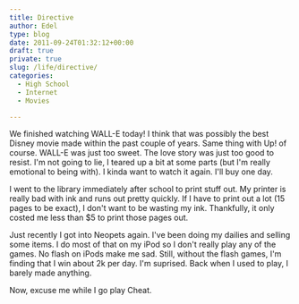```yaml
---
title: Directive
author: Edel
type: blog
date: 2011-09-24T01:32:12+00:00
draft: true
private: true
slug: /life/directive/
categories:
  - High School
  - Internet
  - Movies

---
```

We finished watching WALL-E today! I think that was possibly the best Disney movie made within the past couple of years. Same thing with Up! of course. WALL-E was just too sweet. The love story was just too good to resist. I'm not going to lie, I teared up a bit at some parts (but I'm really emotional to being with). I kinda want to watch it again. I'll buy one day.

I went to the library immediately after school to print stuff out. My printer is really bad with ink and runs out pretty quickly. If I have to print out a lot (15 pages to be exact), I don't want to be wasting my ink. Thankfully, it only costed me less than $5 to print those pages out.

Just recently I got into Neopets again. I've been doing my dailies and selling some items. I do most of that on my iPod so I don't really play any of the games. No flash on iPods make me sad. Still, without the flash games, I'm finding that I win about 2k per day. I'm suprised. Back when I used to play, I barely made anything.

Now, excuse me while I go play Cheat.


